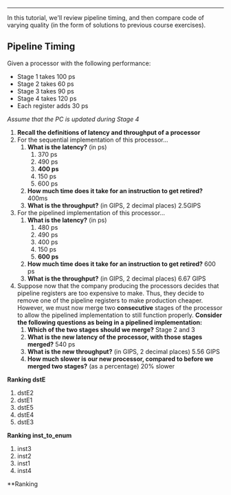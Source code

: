 ***
In this tutorial, we'll review pipeline timing, and then compare code of varying quality (in the form of solutions to previous course exercises).

## Pipeline Timing

[](https://github.students.cs.ubc.ca/cpsc313/CPSC313-2025W1/tree/main/tutorial/3#pipeline-timing)

Given a processor with the following performance:

- Stage 1 takes 100 ps
- Stage 2 takes 60 ps
- Stage 3 takes 90 ps
- Stage 4 takes 120 ps
- Each register adds 30 ps

_Assume that the PC is updated during Stage 4_

1. **Recall the definitions of latency and throughput of a processor**
2. For the sequential implementation of this processor...
    1. **What is the latency?** (in ps)
        1. 370 ps
        2. 490 ps
        3. **400 ps**
        4. 150 ps
        5. 600 ps
    2. **How much time does it take for an instruction to get retired?**
	    400ms
    3. **What is the throughput?** (in GIPS, 2 decimal places)
	    2.5GIPS
3. For the pipelined implementation of this processor...
    1. **What is the latency?** (in ps)
        1. 480 ps
        2. 490 ps
        3. 400 ps
        4. 150 ps
        5. **600 ps**
    2. **How much time does it take for an instruction to get retired?**
	    600 ps
    3. **What is the throughput?** (in GIPS, 2 decimal places)
	    6.67 GIPS
4. Suppose now that the company producing the processors decides that pipeline registers are too expensive to make. Thus, they decide to remove one of the pipeline registers to make production cheaper. However, we must now merge two **consecutive** stages of the processor to allow the pipelined implementation to still function properly. **Consider the following questions as being in a pipelined implementation:**
    1. **Which of the two stages should we merge?**
		Stage 2 and 3
    1. **What is the new latency of the processor, with those stages merged?**
	    540 ps
    2. **What is the new throughput?** (in GIPS, 2 decimal places)
	    5.56 GIPS
    3. **How much slower is our new processor, compared to before we merged two stages?** (as a percentage)
	    20% slower

**Ranking dstE**
1. dstE2
2. dstE1
3. dstE5
4. dstE4
5. dstE3

**Ranking inst_to_enum**
1. inst3
2. inst2
3. inst1
4. inst4

**Ranking
